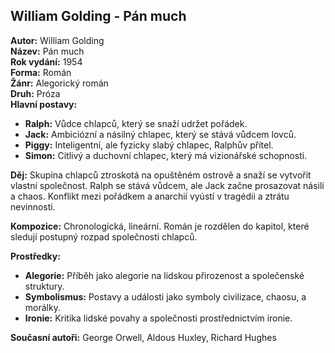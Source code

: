## William Golding - Pán much

**Autor:** William Golding  
**Název:** Pán much  
**Rok vydání:** 1954  
**Forma:** Román  
**Žánr:** Alegorický román  
**Druh:** Próza  
**Hlavní postavy:**
- **Ralph:** Vůdce chlapců, který se snaží udržet pořádek.
- **Jack:** Ambiciózní a násilný chlapec, který se stává vůdcem lovců.
- **Piggy:** Inteligentní, ale fyzicky slabý chlapec, Ralphův přítel.
- **Simon:** Citlivý a duchovní chlapec, který má vizionářské schopnosti.

**Děj:** Skupina chlapců ztroskotá na opuštěném ostrově a snaží se vytvořit vlastní společnost. Ralph se stává vůdcem, ale Jack začne prosazovat násilí a chaos. Konflikt mezi pořádkem a anarchií vyústí v tragédii a ztrátu nevinnosti.

**Kompozice:** Chronologická, lineární. Román je rozdělen do kapitol, které sledují postupný rozpad společnosti chlapců.

**Prostředky:** 
- **Alegorie:** Příběh jako alegorie na lidskou přirozenost a společenské struktury.
- **Symbolismus:** Postavy a události jako symboly civilizace, chaosu, a morálky.
- **Ironie:** Kritika lidské povahy a společnosti prostřednictvím ironie.

**Současní autoři:** George Orwell, Aldous Huxley, Richard Hughes
